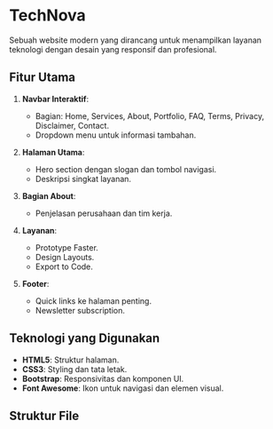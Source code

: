 # TechNova

Sebuah website modern yang dirancang untuk menampilkan layanan teknologi dengan desain yang responsif dan profesional.

## Fitur Utama
1. **Navbar Interaktif**:
   - Bagian: Home, Services, About, Portfolio, FAQ, Terms, Privacy, Disclaimer, Contact.
   - Dropdown menu untuk informasi tambahan.

2. **Halaman Utama**:
   - Hero section dengan slogan dan tombol navigasi.
   - Deskripsi singkat layanan.

3. **Bagian About**:
   - Penjelasan perusahaan dan tim kerja.

4. **Layanan**:
   - Prototype Faster.
   - Design Layouts.
   - Export to Code.

5. **Footer**:
   - Quick links ke halaman penting.
   - Newsletter subscription.

## Teknologi yang Digunakan
- **HTML5**: Struktur halaman.
- **CSS3**: Styling dan tata letak.
- **Bootstrap**: Responsivitas dan komponen UI.
- **Font Awesome**: Ikon untuk navigasi dan elemen visual.

## Struktur File
